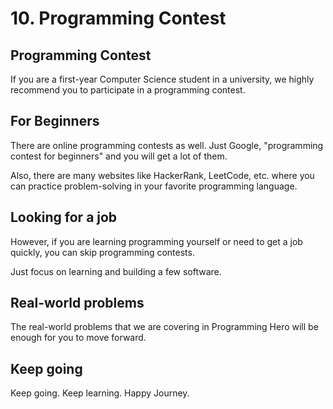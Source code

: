 # 10. Programming Contest

## Programming Contest
If you are a first-year Computer Science student in a university, we highly recommend you to participate in a programming contest. 

## For Beginners
There are online programming contests as well. Just Google, "programming contest for beginners" and you will get a lot of them.

Also, there are many websites like HackerRank, LeetCode, etc. where you can practice problem-solving in your favorite programming language. 

## Looking for a job
However, if you are learning programming yourself or need to get a job quickly, you can skip programming contests. 

Just focus on learning and building a few software.

## Real-world problems
The real-world problems that we are covering in Programming Hero will be enough for you to move forward. 

## Keep going
Keep going. Keep learning. 
Happy Journey.
